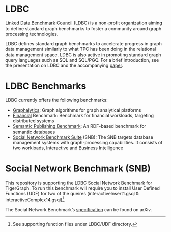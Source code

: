 # LDBC
[Linked Data Benchmark Council](http://ldbcouncil.org) (LDBC) is a non-profit organization aiming to define standard graph benchmarks to foster a community around graph processing technologies. 

LDBC defines standard graph benchmarks to accelerate progress in graph data management similarly to what TPC has been doing in the relational data management space. LDBC is also active in promoting standard graph query languages such as SQL and SQL/PGQ. For a brief introduction, see the presentation on LDBC and the accompanying [paper](http://ldbcouncil.org/docs/papers/ldbc-organization-tpctc2023-preprint.pdf).

# LDBC Benchmarks
LDBC currently offers the following benchmarks:
  - [Graphalytics](http://ldbcouncil.org/benchmarks/graphalytics/): Graph algorithms for graph analytical platforms
  - [Financial](http://ldbcouncil.org/benchmarks/finbench/) Benchmark: Benchmark for financial workloads, targeting distributed systems
  - [Semantic Publishing Benchmark](http://ldbcouncil.org/benchmarks/spb/): An RDF-based benchmark for semantic databases
  - [Social Network Benchmark Suite](http://ldbcouncil.org/benchmarks/snb/) (SNB): The SNB targets database management systems with graph-processing capabilities. It consists of two workloads, Interactive and Business Intelligence

# Social Network Benchmark (SNB)
This repository is supporting the LDBC Social Network Benchmark for TigerGraph. To run this benchmark will require you to install User Defined Functions (UDF) for two of the queires (interactiveInsert1.gsql & interactiveComplex14.gsql)[^1].

The Social Network Benchmark’s [specification](https://arxiv.org/pdf/2001.02299) can be found on arXiv.

[^1]: See supporting function files under LDBC/UDF directory.
